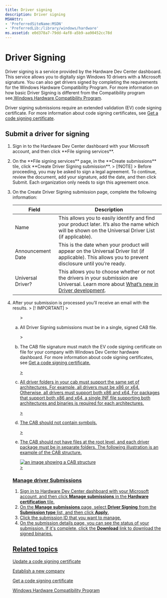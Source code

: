 ```yaml
---
title: Driver signing
description: Driver signing
MSHAttr:
- 'PreferredSiteName:MSDN'
- 'PreferredLib:/library/windows/hardware'
ms.assetid: e0d378a7-79dd-4af8-a5b9-aa90452cc78d
---
```


# Driver Signing

Driver signing is a service provided by the Hardware Dev Center dashboard. This service allows you to digitally sign Windows 10 drivers with a Microsoft signature. You can also get drivers signed by completing the requirements for the Windows Hardware Compatibility Program. For more information on how basic Driver Signing is different from the Compatibility program see,[Windows Hardware Compatibility Program](http://go.microsoft.com/fwlink/p/?linkid=525487).

Driver signing submissions require an extended validation (EV) code signing certificate. For more information about code signing certificates, see [Get a code signing certificate](https://msdn.microsoft.com/windows/hardware/drivers/dashboard/update-a-code-signing-certificate).

## Submit a driver for signing
<ol>
  <li> <p>Sign in to the Hardware Dev Center dashboard with your Microsoft account, and then click **File signing services**.</p> </li>
  <li><p> On the **File signing services** page, in the **Create submissions** tile, click **Create Driver Signing submission**.
  > [!NOTE]
  > Before proceeding, you may be asked to sign a legal agreement. To continue, review the document, add your signature, add the date, and then click Submit. Each organization only needs to sign this agreement once.
  </p>
  </li>
  <li><p>
  On the Create Driver Signing submission page, complete the following information:

 | Field | Description |
 | --- | --- |
 | Name | This allows you to easily identify and find your product later. It’s also the name which will be shown on the Universal Driver List (if applicable).
 | Announcement Date |This is the date when your product will appear on the Universal Driver list (if applicable). This allows you to prevent disclosure until you’re ready.
 | Universal Driver? |  This allows you to choose whether or not the drivers in your submission are Universal. Learn more about [What’s new in Driver development](https://msdn.microsoft.com/windows/hardware/drivers/what-s-new-in-driver-development). |
  </p> </li>
  <li><p>After your submission is processed you’ll receive an email with the results.
  > [! IMPORTANT]
  > <ol type="a">
  >  <li> <p>All Driver Signing submissions must be in a single, signed CAB file. </p></li>
  >  <li><p>The CAB file signature must match the EV code signing certificate on file for your company with Windows Dev Center hardware dashboard. For more information about code signing certificates, see <a href="https://msdn.microsoft.com/windows/hardware/drivers/dashboard/update-a-code-signing-certificate">Get a code signing certificate.</p></li>
  >  <li><p>All driver folders in your cab must support the same set of architectures. For example, all drivers must be x86 or x64. Otherwise, all drivers must support both x86 and x64. For packages that support both x86 and x64, a single INF file supporting both architectures and binaries is required for each architectures.</p></li>
  >  <li><p>The CAB should not contain symbols.</p></li>
  >  <li><p>The CAB should not have files at the root level, and each driver package must be in separate folders. The following illustration is an example of the CAB structure.</p><img src="/images/b-wes-driversigning.png" alt="an image showing a CAB structure"></img></li>
  > </ol>

  </p>

### Manage driver Submissions

1. Sign in to Hardware Dev Center dashboard with your Microsoft account, and then click **Manage submissions** in the **Hardware certification** tile.
2. On the **Manage submissions** page, select **Driver Signing** from the **Submission type** list, and then click **Apply**.
3. Click the submission ID that you want to manage.
4. On the submission details page, you can see the status of your submission. If it's complete, click the **Download** link to download the signed binaries.

## Related topics
[Update a code signing certificate](https://msdn.microsoft.com/windows/hardware/drivers/dashboard/update-a-code-signing-certificate)

[Establish a new company](https://msdn.microsoft.com/windows/hardware/drivers/dashboard/establish-a-new-company)

[Get a code signing certificate](https://msdn.microsoft.com/en-us/windows/hardware/drivers/dashboard/get-a-code-signing-certificate)

[Windows Hardware Compatibility Program](https://developer.microsoft.com/en-us/windows/hardware/compatibility-program)
